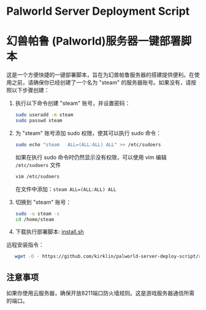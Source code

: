 # Palworld Server Deployment Script
# 幻兽帕鲁 (Palworld)服务器一键部署脚本

这是一个方便快捷的一键部署脚本，旨在为幻兽帕鲁服务器的搭建提供便利。在使用之前，请确保你已经创建了一个名为 "steam" 的服务器账号。如果没有，请按照以下步骤创建：

1. 执行以下命令创建 "steam" 账号，并设置密码：

    ```bash
    sudo useradd -m steam
    sudo passwd steam
    ```

2. 为 "steam" 账号添加 sudo 权限，使其可以执行 sudo 命令：

    ```bash
    sudo echo "steam   ALL=(ALL:ALL) ALL" >> /etc/sudoers
    ```

    如果在执行 sudo 命令时仍然显示没有权限，可以使用 vim 编辑 `/etc/sudoers` 文件

    ```bash
    vim /etc/sudoers
    ```

    在文件中添加：`steam ALL=(ALL:ALL) ALL`

3. 切换到 "steam" 账号：

    ```bash
    sudo -u steam -s
    cd /home/steam
    ```

4. 下载执行部署脚本:
[install.sh](./install.sh)

远程安装指令：
 ```bash
    wget -O - https://github.com/kirklin/palworld-server-deploy-script/raw/main/install.sh | sh
 ```

## 注意事项

如果你使用云服务器，确保开放8211端口防火墙规则。这是游戏服务器通信所需的端口。

